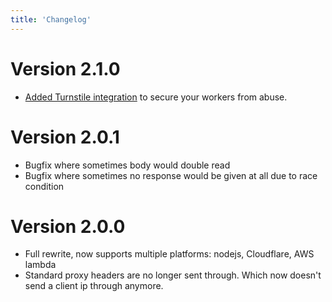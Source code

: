 ```yaml
---
title: 'Changelog'
---
```


# Version 2.1.0

- [Added Turnstile integration](2.configuration.md#turnstile_secret) to secure your workers from abuse.

# Version 2.0.1

- Bugfix where sometimes body would double read
- Bugfix where sometimes no response would be given at all due to race condition

# Version 2.0.0

- Full rewrite, now supports multiple platforms: nodejs, Cloudflare, AWS lambda
- Standard proxy headers are no longer sent through. Which now doesn't send a client ip through anymore.
